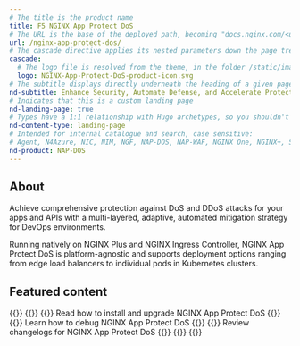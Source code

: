 ```yaml
---
# The title is the product name
title: F5 NGINX App Protect DoS
# The URL is the base of the deployed path, becoming "docs.nginx.com/<url>/<other-pages>"
url: /nginx-app-protect-dos/
# The cascade directive applies its nested parameters down the page tree until overwritten
cascade:
  # The logo file is resolved from the theme, in the folder /static/images/icons/
  logo: NGINX-App-Protect-DoS-product-icon.svg
# The subtitle displays directly underneath the heading of a given page
nd-subtitle: Enhance Security, Automate Defense, and Accelerate Protection with NGINX
# Indicates that this is a custom landing page
nd-landing-page: true
# Types have a 1:1 relationship with Hugo archetypes, so you shouldn't need to change this
nd-content-type: landing-page
# Intended for internal catalogue and search, case sensitive:
# Agent, N4Azure, NIC, NIM, NGF, NAP-DOS, NAP-WAF, NGINX One, NGINX+, Solutions, Unit
nd-product: NAP-DOS
---
```


## About
Achieve comprehensive protection against DoS and DDoS attacks for your apps and APIs with a multi-layered, adaptive, automated mitigation strategy for DevOps environments. 

Running natively on NGINX Plus and NGINX Ingress Controller, NGINX App Protect DoS is platform-agnostic and supports deployment options ranging from edge load balancers to individual pods in Kubernetes clusters.

## Featured content
[//]: # "You can add a maximum of three cards: any extra will not display."
[//]: # "One card will take full width page: two will take half width each. Three will stack like an inverse pyramid."
[//]: # "Some examples of content could be the latest release note, the most common install path, and a popular new feature."

{{<card-layout>}}
  {{<card-section showAsCards="true" isFeaturedSection="true">}}
    {{<card title="Deployment" titleUrl="/nginx-app-protect-dos/deployment-guide/learn-about-deployment/">}}
      Read how to install and upgrade NGINX App Protect DoS
    {{</card>}}
    <!-- The titleURL and icon are both optional -->
    <!-- Lucide icon names can be found at https://lucide.dev/icons/ -->
    {{<card title="Troubleshooting" titleUrl="/nginx-app-protect-dos/troubleshooting-guide/how-to-troubleshoot/">}}
      Learn how to debug NGINX App Protect DoS
    {{</card>}}
    {{<card title="Releases" titleUrl="/nginx-app-protect-dos/releases/" icon="clock-alert">}}
      Review changelogs for NGINX App Protect DoS
    {{</card>}}
  {{</card-section>}}
{{</card-layout>}}